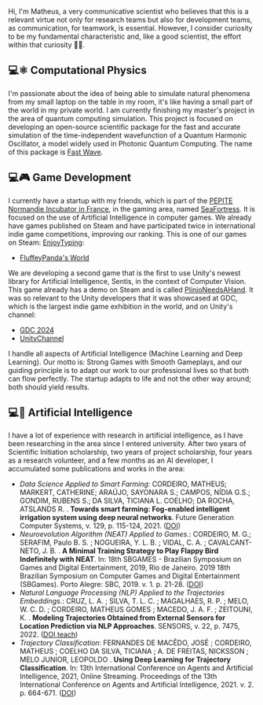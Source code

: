 
Hi, I'm Matheus, a very communicative scientist who believes that this is a relevant virtue not only for research teams but also for development teams, as communication, for teamwork, is essential. However, I consider curiosity to be my fundamental characteristic and, like a good scientist, the effort within that curiosity 🔭🌱.

💻⚛️ Computational Physics
---

I'm passionate about the idea of ​​being able to simulate natural phenomena from my small laptop on the table in my room, it's like having a small part of the world in my private world. I am currently finishing my master's project in the area of ​​quantum computing simulation. This project is focused on developing an open-source scientific package for the fast and accurate simulation of the time-independent wavefunction of a Quantum Harmonic Oscillator, a model widely used in Photonic Quantum Computing. The name of this package is [Fast Wave](https://pypi.org/project/fast-wave/).

💻🎮 Game Development
---

I currently have a startup with my friends, which is part of the [PEPITE Normandie Incubator in France](https://www.linkedin.com/company/pepite-normandie/posts/?feedView=all), in the gaming area, named [SeaFortress](https://beacons.ai/seafortress/home). It is focused on the use of Artificial Intelligence in computer games. We already have games published on Steam and have participated twice in international indie game competitions, improving our ranking. This is one of our games on Steam: [EnjoyTyping](https://store.steampowered.com/agecheck/app/1956410/):

- [FluffeyPanda's World](https://www.youtube.com/watch?v=odeQ9Qs_zio&t=14s)

We are developing a second game that is the first to use Unity's newest library for Artificial Intelligence, Sentis, in the context of Computer Vision. This game already has a demo on Steam and is called [PlinioNeedsAHand](https://store.steampowered.com/app/2671760/Plinio_Needs_a_Hand/). It was so relevant to the Unity developers that it was showcased at GDC, which is the largest indie game exhibition in the world, and on Unity's channel:

- [GDC 2024](https://www.linkedin.com/feed/update/urn:li:activity:7176392039217934336/?updateEntityUrn=urn%3Ali%3Afs_feedUpdate%3A%28V2%2Curn%3Ali%3Aactivity%3A7176392039217934336%29)
- [UnityChannel](https://www.youtube.com/watch?v=7uU_TxSyINI&t=787s)
  
I handle all aspects of Artificial Intelligence (Machine Learning and Deep Learning). Our motto is: Strong Games with Smooth Gameplays, and our guiding principle is to adapt our work to our professional lives so that both can flow perfectly. The startup adapts to life and not the other way around; both should yield results.

💻🧠 Artificial Intelligence
---

I have a lot of experience with research in artificial intelligence, as I have been researching in the area since I entered university. After two years of Scientific Initiation scholarship, two years of project scholarship, four years as a research volunteer, and a few months as an AI developer, I accumulated some publications and works in the area:

- *Data Science Applied to Smart Farming*: CORDEIRO, MATHEUS; MARKERT, CATHERINE; ARAÚJO, SAYONARA S.; CAMPOS, NÍDIA G.S.; GONDIM, RUBENS S.; DA SILVA, TICIANA L. COELHO; DA ROCHA, ATSLANDS R. . **Towards smart farming: Fog-enabled intelligent irrigation system using deep neural networks**. Future Generation Computer Systems, v. 129, p. 115-124, 2021. ([DOI](https://www.sciencedirect.com/science/article/abs/pii/S0167739X21004428?via%3Dihub))
- *Neuroevolution Algorithm (NEAT) Applied to Games.*: CORDEIRO, M. G.; SERAFIM, Paulo B. S. ; NOGUEIRA, Y. L. B. ; VIDAL, C. A. ; CAVALCANT- NETO, J. B. . **A Minimal Training Strategy to Play Flappy Bird Indefinitely with NEAT**. In: 18th SBGAMES - Brazilian Symposium on Games and Digital Entertainment, 2019, Rio de Janeiro. 2019 18th Brazilian Symposium on Computer Games and Digital Entertainment (SBGames). Porto Alegre: SBC, 2019. v. 1. p. 21-28. ([DOI](https://www.sbgames.org/sbgames2019/files/papers/ComputacaoFull/198468.pdf))
- *Natural Language Processing (NLP) Applied to the Trajectories Embeddings.*: CRUZ, L. A. ; SILVA, T. L. C. ; MAGALHAES, R. P. ; MELO, W. C. D. ; CORDEIRO, MATHEUS GOMES ; MACEDO, J. A. F. ; ZEITOUNI, K. . **Modeling Trajectories Obtained from External Sensors for Location Prediction via NLP Approaches**. SENSORS, v. 22, p. 7475, 2022. ([DOI](https://www.mdpi.com/1424-8220/22/19/7475),[teach](https://github.com/InsightLab/teach))
- *Trajectory Classification*: FERNANDES DE MACÊDO, JOSÉ ; CORDEIRO, MATHEUS ; COELHO DA SILVA, TICIANA ; A. DE FREITAS, NICKSSON ; MELO JUNIOR, LEOPOLDO . **Using Deep Learning for Trajectory Classification**. In: 13th International Conference on Agents and Artificial Intelligence, 2021, Online Streaming. Proceedings of the 13th International Conference on Agents and Artificial Intelligence, 2021. v. 2. p. 664-671. ([DOI](https://www.scitepress.org/Link.aspx?doi=10.5220/0010227906640671))

